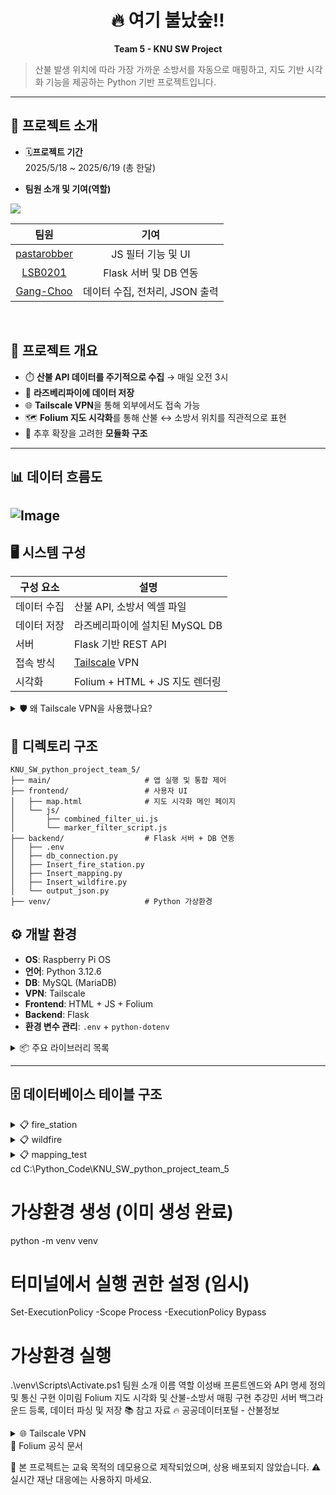  <h1 align="center">🔥 여기 불났숲!!</h1>
<p align="center"><strong>Team 5 - KNU SW Project</strong></p>

> 산불 발생 위치에 따라 가장 가까운 소방서를 자동으로 매핑하고, 지도 기반 시각화 기능을 제공하는 Python 기반 프로젝트입니다.

---
## 📌 프로젝트 소개
- 🗓️**프로젝트 기간**
  <br> 2025/5/18 ~ 2025/6/19 (총 한달)


-  **팀원 소개 및 기여(역할)**
  <p>
  <a href="https://github.com/LSB0201/KNU_SW_python_project_team_5/graphs/contributors">
  <img src="https://contrib.rocks/image?repo=LSB0201/KNU_SW_python_project_team_5" style="zoom: 100%;"/>
</a>


|    팀원    |                      기여                       |
| :--------: | :---------------------------------------------: |
| [pastarobber](https://github.com/pastarobber) | JS 필터 기능 및 UI |
| [LSB0201](https://github.com/LSB0201) | Flask 서버 및 DB 연동 |
| [Gang-Choo](https://github.com/Gang-Choo) | 데이터 수집, 전처리, JSON 출력 |
</p>
<br>

  
## 📌 프로젝트 개요

- ⏱️ **산불 API 데이터를 주기적으로 수집** → 매일 오전 3시
- 💾 **라즈베리파이에 데이터 저장**
- 🌐 **Tailscale VPN**을 통해 외부에서도 접속 가능
- 🗺️ **Folium 지도 시각화**를 통해 산불 ↔ 소방서 위치를 직관적으로 표현
- 🧱 추후 확장을 고려한 **모듈화 구조**

---
## 📊 데이터 흐름도
![Image](https://github.com/user-attachments/assets/8d858399-4be6-4b8e-b772-a0d8c8da715b)
---

## 🖥️ 시스템 구성

| 구성 요소       | 설명 |
|----------------|------|
| 데이터 수집     | 산불 API, 소방서 엑셀 파일 |
| 데이터 저장     | 라즈베리파이에 설치된 MySQL DB |
| 서버           | Flask 기반 REST API |
| 접속 방식      | [Tailscale](https://tailscale.com) VPN |
| 시각화         | Folium + HTML + JS 지도 렌더링 |

<details>
<summary>🛡️ 왜 Tailscale VPN을 사용했나요?</summary>
<br>
같은 와이파이(KNU-WiFi5)라도 서브넷이 달라 사설 IP 상 통신 불가.  
AWS를 사용하지 않고도 **외부에서 안전하게 서버 접근**하기 위한 선택.
</details>


## 🧩 디렉토리 구조

```
KNU_SW_python_project_team_5/
├── main/                     # 앱 실행 및 통합 제어
├── frontend/                 # 사용자 UI
│   ├── map.html              # 지도 시각화 메인 페이지
│   └── js/
│       ├── combined_filter_ui.js
│       └── marker_filter_script.js
├── backend/                  # Flask 서버 + DB 연동
│   ├── .env
│   ├── db_connection.py
│   ├── Insert_fire_station.py
│   ├── Insert_mapping.py
│   ├── Insert_wildfire.py
│   └── output_json.py
├── venv/                     # Python 가상환경
```

## ⚙️ 개발 환경

- **OS**: Raspberry Pi OS
- **언어**: Python 3.12.6
- **DB**: MySQL (MariaDB)
- **VPN**: Tailscale
- **Frontend**: HTML + JS + Folium
- **Backend**: Flask
- **환경 변수 관리**: `.env` + `python-dotenv`

<details>
<summary>📦 주요 라이브러리 목록</summary>
<br>

- 'pandas', 'folium', 'geopy', 'mysql-connector-python', 'openpyxl'  
- 'flask', 'flask-cors', 'python-dotenv', 'branca', 'pymysql'
</details>

---

## 🗄️ 데이터베이스 테이블 구조

<details>
<summary>📋 fire_station</summary>
 
```
sql
CREATE TABLE fire_station_test (
  id INT AUTO_INCREMENT PRIMARY KEY,
  location VARCHAR(255),
  name VARCHAR(100),
  phone VARCHAR(30),
  latitude DOUBLE,
  longitude DOUBLE,
  region VARCHAR(50)
);
```

</details> <details> <summary>📋 wildfire</summary>

```
 CREATE TABLE wildfire (
  id INT AUTO_INCREMENT PRIMARY KEY,
  location VARCHAR(255),
  occurred_at DATETIME,
  latitude DOUBLE,
  longitude DOUBLE,
  region VARCHAR(50)
);
```

</details><details> <summary>📋 mapping_test</summary>

 ```
 CREATE TABLE mapping_test (
  wildfire_id INT PRIMARY KEY,
  wildfire_location VARCHAR(255),
  occurred_at DATETIME,
  wildfire_latitude DOUBLE,
  wildfire_longitude DOUBLE,
  fire_station_id INT,
  fire_station_name VARCHAR(100),
  fire_station_latitude DOUBLE,
  fire_station_longitude DOUBLE
);
```

</details>
cd C:\Python_Code\KNU_SW_python_project_team_5

# 가상환경 생성 (이미 생성 완료)
python -m venv venv

# 터미널에서 실행 권한 설정 (임시)
Set-ExecutionPolicy -Scope Process -ExecutionPolicy Bypass

# 가상환경 실행
.\venv\Scripts\Activate.ps1
팀원 소개
이름	역할
이성배	프론트엔드와 API 명세 정의 및 통신 구현
이미림	Folium 지도 시각화 및 산불-소방서 매핑 구현
추강민	서버 백그라운드 등록, 데이터 파싱 및 저장
📚 참고 자료
🔥 공공데이터포털 - 산불정보
<details>
<summary>🌐 Tailscale VPN</summary>
 
## 🧠 Why Tailscale?

처음에는 **KNU-WiFi5**라는 동일한 와이파이 이름에 두 기기가 접속하면 같은 LAN에 속하게 되어 HTTP 통신이 가능할 것이라 생각했습니다.  
하지만 실제로는 **사설 네트워크에서도 서브넷이 나뉘기 때문에**, 와이파이 이름이 같더라도 서로 다른 네트워크 대역에 있을 수 있습니다.

예를 들어:

- 서브넷 마스크: `255.255.255.0`  
- 기기 A IP: `172.20.9.x`  
- 기기 B IP: `172.20.15.x`  

이 경우 두 기기는 **서로 다른 서브넷**에 속하게 되며, 같은 와이파이에 연결되어 있어도 **직접 통신이 불가능**합니다.  
사설 IP 대역 내에서는 **공인 IP를 사용하지 않는 이상**, 서로 다른 서브넷 간 직접 통신이 어렵기 때문입니다.

이를 해결하기 위해 **Tailscale**을 도입했습니다.  
Tailscale은 **WireGuard 기반의 VPN** 솔루션으로, 두 장치를 **동일한 가상 네트워크 상에 있는 것처럼 연결**해 줍니다.  
이로써 서로 다른 네트워크 대역에 있어도 **직접 통신이 가능**해지고, AWS와 같은 외부 서버를 사용하지 않고도 **로컬 환경에서 테스트**할 수 있습니다.

---

## 🌐 Server-Client Architecture

### ✅ 서버 역할

- 정적 리소스 제공: `HTML`, `CSS`, `JavaScript`
- 클라이언트 요청(날짜, 지역)에 따라 DB에서 데이터 조회
- 결과를 JSON 형태로 반환

### ✅ 클라이언트 역할

- 사용자가 선택한 날짜 및 지역 정보를 서버에 전송
- 서버로부터 받은 JSON 데이터를 JS로 파싱
- 결과를 동적으로 시각화하여 화면에 표시

> 📌 결과적으로, 정적 웹사이트처럼 보이지만  
> 내부적으로는 사용자의 입력에 따라 데이터를 조회하고 시각화하는 **동적 웹 애플리케이션**입니다.

---

</details>
📖 Folium 공식 문서

🚧 본 프로젝트는 교육 목적의 데모용으로 제작되었으며, 상용 배포되지 않았습니다.
⚠️ 실시간 재난 대응에는 사용하지 마세요.
